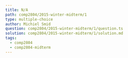 ```yaml
---
title: N/A
path: comp2804/2015-winter-midterm/1
type: multiple-choice
author: Michiel Smid
question: comp2804/2015-winter-midterm/1/question.ts
solution: comp2804/2015-winter-midterm/1/solution.md
tags:
  - comp2804
  - comp2804-midterm
---
```

